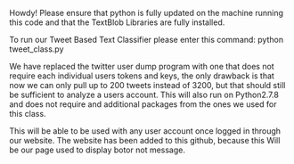 Howdy! Please ensure that python is fully updated on the machine running this code and that the TextBlob Libraries are fully installed.

To run our Tweet Based Text Classifier please enter this command:
python tweet_class.py

We have replaced the twitter user dump program with one that does not require each individual users tokens and keys, the only drawback is that now we can only pull up to 200 tweets instead of 3200, but that should still be sufficient to analyze a users account. This will also run on Python2.7.8 and does not require and additional packages from the ones we used for this class.
  
This will be able to be used with any user account once logged in through our website.
The website has been added to this github, because this Will be our page used to display botor not message.
